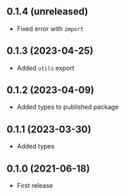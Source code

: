 ## 0.1.4 (unreleased)

- Fixed error with `import`

## 0.1.3 (2023-04-25)

- Added `utils` export

## 0.1.2 (2023-04-09)

- Added types to published package

## 0.1.1 (2023-03-30)

- Added types

## 0.1.0 (2021-06-18)

- First release
